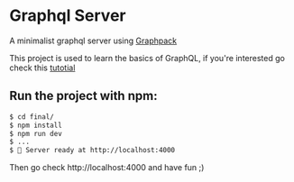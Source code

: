 # Graphql Server

A minimalist graphql server using [Graphpack](https://github.com/glennreyes/graphpack)

This project is used to learn the basics of GraphQL, if you're interested go check this [tutotial](http://blog.soat.fr/2019/02/initiation-a-graphql/)

## Run the project with npm:

```bash
$ cd final/
$ npm install
$ npm run dev
$ ...
$ 🚀 Server ready at http://localhost:4000
```
Then go check http://localhost:4000 and have fun ;)
